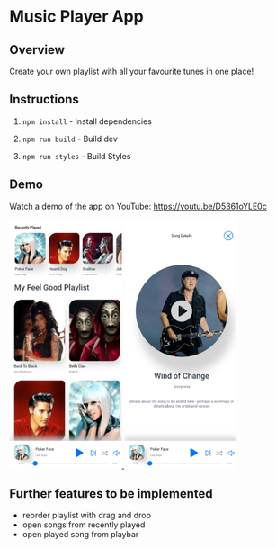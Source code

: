 # Music Player App

## Overview

Create your own playlist with all your favourite tunes in one place!

## Instructions

1. `npm install` - Install dependencies

2. `npm run build` - Build dev

3. `npm run styles` - Build Styles

## Demo

  Watch a demo of the app on YouTube: https://youtu.be/D5361oYLE0c
  
  <a href="https://youtu.be/D5361oYLE0c">
  <img src="demo/Playlist-home.png" width="200"/>   <img src="demo/song-details.png" width="200"/>
  </a>

## Further features to be implemented

* reorder playlist with drag and drop
* open songs from recently played
* open played song from playbar
